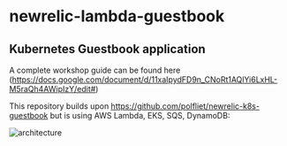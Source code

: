 # newrelic-lambda-guestbook
## Kubernetes Guestbook application
A complete workshop guide can be found here (https://docs.google.com/document/d/11xaIpydFD9n_CNoRt1AQlYi6LxHL-M5raQh4AWipIzY/edit#) 

This repository builds upon https://github.com/polfliet/newrelic-k8s-guestbook but is using AWS Lambda, EKS, SQS, DynamoDB:

![architecture](https://user-images.githubusercontent.com/45029322/58158259-5c6ccf80-7c7a-11e9-85ab-19c09b014c18.png)

